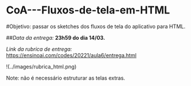 # CoA---Fluxos-de-tela-em-HTML
#Objetivo: passar os sketches dos fluxos de tela do aplicativo para HTML.

##*Data da entrega:* **23h59 do dia 14/03.**

*Link da rubrica de entrega:* https://ensinoai.com/codes/20221/aula6/entrega.html 

!(../images/rubrica_html.png)

Note: não é necessário estruturar as telas extras.

